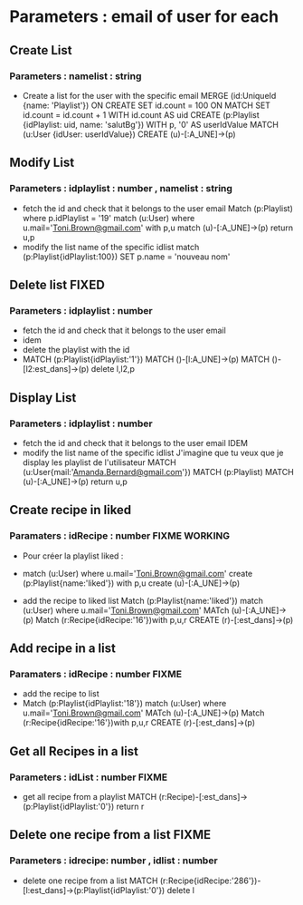 # Parameters : email of user for each

## Create List

### Parameters : namelist : string

-   Create a list for the user with the specific email
MERGE (id:UniqueId {name: 'Playlist'}) ON CREATE SET id.count = 100 ON MATCH SET id.count = id.count + 1
WITH id.count AS uid CREATE (p:Playlist {idPlaylist: uid, name: 'salutBg'})
WITH p, '0' AS userIdValue MATCH (u:User {idUser: userIdValue})
CREATE (u)-[:A_UNE]->(p)

## Modify List

### Parameters : idplaylist : number , namelist : string

-   fetch the id and check that it belongs to the user email
Match (p:Playlist) where p.idPlaylist = '19' match (u:User) where u.mail='Toni.Brown@gmail.com' with p,u match (u)-[:A_UNE]->(p) return u,p
-   modify the list name of the specific idlist
match (p:Playlist{idPlaylist:100}) SET p.name = 'nouveau nom'
## Delete list FIXED

### Parameters : idplaylist : number

-   fetch the id and check that it belongs to the user email
-   idem
-   delete the playlist with the id
-   MATCH (p:Playlist{idPlaylist:'1'}) MATCH ()-[l:A_UNE]->(p) MATCH ()-[l2:est_dans]->(p) delete l,l2,p

## Display List

### Parameters : idplaylist : number

-   fetch the id and check that it belongs to the user email
IDEM
-   modify the list name of the specific idlist J'imagine que tu veux que je display les playlist de l'utilisateur
MATCH (u:User{mail:'Amanda.Bernard@gmail.com'}) MATCH (p:Playlist) MATCH (u)-[:A_UNE]->(p) return u,p
## Create recipe in liked

### Paramaters : idRecipe : number FIXME WORKING
- Pour créer la playlist liked :
-  match (u:User) where u.mail='Toni.Brown@gmail.com' create (p:Playlist{name:'liked'}) with p,u create (u)-[:A_UNE]->(p) 

- add the recipe to liked list
  Match (p:Playlist{name:'liked'})  match (u:User) where u.mail='Toni.Brown@gmail.com' MATch (u)-[:A_UNE]->(p)   Match (r:Recipe{idRecipe:'16'})with p,u,r CREATE (r)-[:est_dans]->(p) 

## Add recipe in a list

### Paramaters : idRecipe : number FIXME

- add the recipe to list
- Match (p:Playlist{idPlaylist:'18'})  match (u:User) where u.mail='Toni.Brown@gmail.com' MATch (u)-[:A_UNE]->(p)   Match (r:Recipe{idRecipe:'16'})with p,u,r CREATE (r)-[:est_dans]->(p) 

## Get all Recipes in a list

### Parameters : idList : number FIXME

- get all recipe from a playlist
  MATCH (r:Recipe)-[:est_dans]->(p:Playlist{idPlaylist:'0'}) return r

## Delete one recipe from a list FIXME

### Parameters : idrecipe: number , idlist : number

- delete one recipe from a list
MATCH (r:Recipe{idRecipe:'286'})-[l:est_dans]->(p:Playlist{idPlaylist:'0'}) delete l
